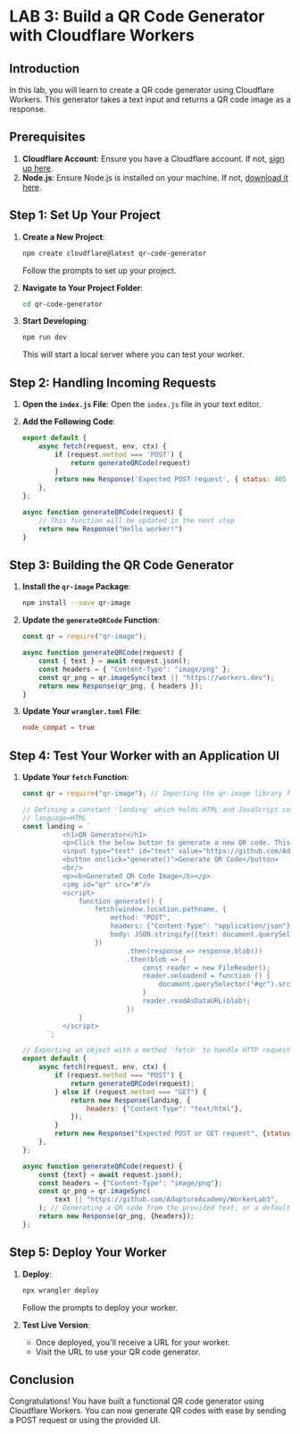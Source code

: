 # LAB 3: Build a QR Code Generator with Cloudflare Workers

## Introduction

In this lab, you will learn to create a QR code generator using Cloudflare Workers. This generator takes a text input
and returns a QR code image as a response.

## Prerequisites

1. **Cloudflare Account**: Ensure you have a Cloudflare account. If
   not, [sign up here](https://dash.cloudflare.com/sign-up).
2. **Node.js**: Ensure Node.js is installed on your machine. If not, [download it here](https://nodejs.org/).

## Step 1: Set Up Your Project

1. **Create a New Project**:
    ```bash
    npm create cloudflare@latest qr-code-generator
    ```
   Follow the prompts to set up your project.

2. **Navigate to Your Project Folder**:
    ```bash
    cd qr-code-generator
    ```

3. **Start Developing**:
    ```bash
    npm run dev
    ```
   This will start a local server where you can test your worker.

## Step 2: Handling Incoming Requests

1. **Open the `index.js` File**:
   Open the `index.js` file in your text editor.

2. **Add the Following Code**:
    ```javascript
    export default {
        async fetch(request, env, ctx) {
            if (request.method === 'POST') {
                return generateQRCode(request)
            }
            return new Response('Expected POST request', { status: 405 })
        },
    };

    async function generateQRCode(request) {
        // This function will be updated in the next step
        return new Response("Hello worker!")
    }
    ```

## Step 3: Building the QR Code Generator

1. **Install the `qr-image` Package**:
    ```bash
    npm install --save qr-image
    ```

2. **Update the `generateQRCode` Function**:
    ```javascript
    const qr = require("qr-image");

    async function generateQRCode(request) {
        const { text } = await request.json();
        const headers = { "Content-Type": "image/png" };
        const qr_png = qr.imageSync(text || "https://workers.dev");
        return new Response(qr_png, { headers });
    }
    ```

3. **Update Your `wrangler.toml` File**:
    ```toml
    node_compat = true
    ```

## Step 4: Test Your Worker with an Application UI

1. **Update Your `fetch` Function**:

      ```javascript
      const qr = require("qr-image"); // Importing the qr-image library for generating QR codes
      
      // Defining a constant 'landing' which holds HTML and JavaScript code for a simple QR code generator web interface
      // language=HTML
      const landing = `
                <h1>QR Generator</h1>
                <p>Click the below button to generate a new QR code. This will make a request to your Worker.</p>
                <input type="text" id="text" value="https://github.com/AdaptureAcademy/WorkerLab3"></input>
                <button onclick="generate()">Generate QR Code</button>
                <br/>
                <p><b>Generated QR Code Image</b></p>
                <img id="qr" src="#"/>
                <script>
                    function generate() {
                        fetch(window.location.pathname, {
                            method: "POST",
                            headers: {"Content-Type": "application/json"},
                            body: JSON.stringify({text: document.querySelector("#text").value})
                        })
                                .then(response => response.blob())
                                .then(blob => {
                                    const reader = new FileReader();
                                    reader.onloadend = function () {
                                        document.querySelector("#qr").src = reader.result;
                                    }
                                    reader.readAsDataURL(blob);
                                })
                    }
                </script>
            `;
      
      // Exporting an object with a method 'fetch' to handle HTTP requests and respond with either a generated QR code or the QR code generator web interface
      export default {
          async fetch(request, env, ctx) {
              if (request.method === "POST") {
                  return generateQRCode(request);
              } else if (request.method === "GET") {
                  return new Response(landing, {
                      headers: {"Content-Type": "text/html"},
                  });
              }
              return new Response("Expected POST or GET request", {status: 405});
          },
      };
      
      async function generateQRCode(request) {
          const {text} = await request.json();
          const headers = {"Content-Type": "image/png"};
          const qr_png = qr.imageSync(
              text || "https://github.com/AdaptureAcademy/WorkerLab3",
          ); // Generating a QR code from the provided text, or a default URL if no text is provided
          return new Response(qr_png, {headers});
      };
      ```

## Step 5: Deploy Your Worker

1. **Deploy**:
    ```bash
    npx wrangler deploy
    ```
   Follow the prompts to deploy your worker.

2. **Test Live Version**:
    - Once deployed, you'll receive a URL for your worker.
    - Visit the URL to use your QR code generator.

## Conclusion

Congratulations! You have built a functional QR code generator using Cloudflare Workers. You can now generate QR codes
with ease by sending a POST request or using the provided UI.

